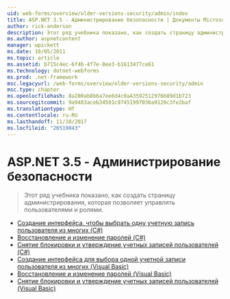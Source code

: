 ```yaml
---
uid: web-forms/overview/older-versions-security/admin/index
title: ASP.NET 3.5 - Администрирование безопасности | Документы Microsoft
author: rick-anderson
description: Этот ряд учебника показано, как создать страницу администрирования, которая позволяет управлять пользователями и ролями.
ms.author: aspnetcontent
manager: wpickett
ms.date: 10/05/2011
ms.topic: article
ms.assetid: b715c4ec-6f4b-4f7e-8ee3-b1613477ce61
ms.technology: dotnet-webforms
ms.prod: .net-framework
msc.legacyurl: /web-forms/overview/older-versions-security/admin
msc.type: chapter
ms.openlocfilehash: 8a280ab8b6a7ee6d4c0a43592512976b89d1b723
ms.sourcegitcommit: 9a9483aceb34591c97451997036a9120c3fe2baf
ms.translationtype: HT
ms.contentlocale: ru-RU
ms.lasthandoff: 11/10/2017
ms.locfileid: "26519043"
---
```

<a name="aspnet-35---security-administration"></a>ASP.NET 3.5 - Администрирование безопасности
====================
> Этот ряд учебника показано, как создать страницу администрирования, которая позволяет управлять пользователями и ролями.


- [Создание интерфейса, чтобы выбрать одну учетную запись пользователя из многих (C#)](building-an-interface-to-select-one-user-account-from-many-cs.md)
- [Восстановление и изменение паролей (C#)](recovering-and-changing-passwords-cs.md)
- [Снятие блокировки и утверждение учетных записей пользователей (C#)](unlocking-and-approving-user-accounts-cs.md)
- [Создание интерфейса для выбора одной учетной записи пользователя из многих (Visual Basic)](building-an-interface-to-select-one-user-account-from-many-vb.md)
- [Восстановление и изменение паролей (Visual Basic)](recovering-and-changing-passwords-vb.md)
- [Снятие блокировки и утверждение учетных записей пользователей (Visual Basic)](unlocking-and-approving-user-accounts-vb.md)
